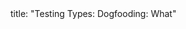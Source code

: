 <frontmatter>
title: "Testing Types: Dogfooding: What"
</frontmatter>

<include src="unit-inPage-asFlat.md" boilerplate />
